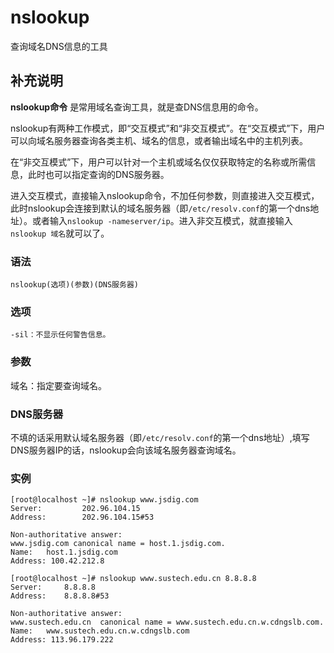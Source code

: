 nslookup
===

查询域名DNS信息的工具

## 补充说明

**nslookup命令** 是常用域名查询工具，就是查DNS信息用的命令。

nslookup有两种工作模式，即“交互模式”和“非交互模式”。在“交互模式”下，用户可以向域名服务器查询各类主机、域名的信息，或者输出域名中的主机列表。

在“非交互模式”下，用户可以针对一个主机或域名仅仅获取特定的名称或所需信息，此时也可以指定查询的DNS服务器。

进入交互模式，直接输入nslookup命令，不加任何参数，则直接进入交互模式，此时nslookup会连接到默认的域名服务器（即`/etc/resolv.conf`的第一个dns地址）。或者输入`nslookup -nameserver/ip`。进入非交互模式，就直接输入`nslookup 域名`就可以了。

###  语法

```shell
nslookup(选项)(参数)(DNS服务器)
```

###  选项

```shell
-sil：不显示任何警告信息。
```

###  参数

域名：指定要查询域名。

###  DNS服务器
不填的话采用默认域名服务器（即`/etc/resolv.conf`的第一个dns地址）,填写DNS服务器IP的话，nslookup会向该域名服务器查询域名。

###  实例

```shell
[root@localhost ~]# nslookup www.jsdig.com
Server:         202.96.104.15
Address:        202.96.104.15#53

Non-authoritative answer:
www.jsdig.com canonical name = host.1.jsdig.com.
Name:   host.1.jsdig.com
Address: 100.42.212.8

[root@localhost ~]# nslookup www.sustech.edu.cn 8.8.8.8
Server:		8.8.8.8
Address:	8.8.8.8#53

Non-authoritative answer:
www.sustech.edu.cn	canonical name = www.sustech.edu.cn.w.cdngslb.com.
Name:	www.sustech.edu.cn.w.cdngslb.com
Address: 113.96.179.222
```


